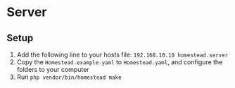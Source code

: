 # Server

## Setup

1. Add the following line to your hosts file: `192.168.10.10 homestead.server`
2. Copy the `Homestead.example.yaml` to `Homestead.yaml`, and configure the folders to your computer
3. Run `php vendor/bin/homestead make`